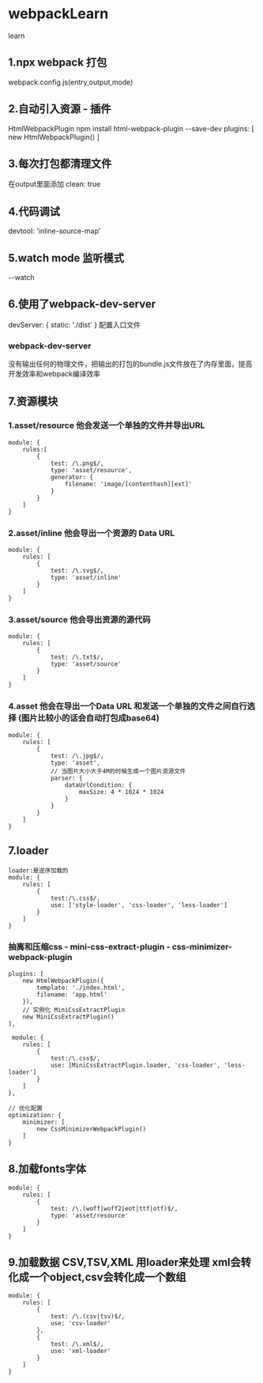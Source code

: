 # webpackLearn
learn
## 1.npx webpack 打包
webpack.config.js(entry,output,mode)
## 2.自动引入资源 - 插件
HtmlWebpackPlugin
npm install html-webpack-plugin --save-dev
plugins: [
    new HtmlWebpackPlugin()
]
## 3.每次打包都清理文件
在output里面添加
clean: true
## 4.代码调试
devtool: 'inline-source-map'
## 5.watch mode 监听模式
--watch
## 6.使用了webpack-dev-server
devServer: {
    static: './dist'
}
配置入口文件<br>
### webpack-dev-server 
没有输出任何的物理文件，把输出的打包的bundle.js文件放在了内存里面，提高开发效率和webpack编译效率
## 7.资源模块
### 1.asset/resource 他会发送一个单独的文件并导出URL
    module: {
        rules:[
            {
                test: /\.png$/,
                type: 'asset/resource',
                generator: {
                    filename: 'image/[contenthash][ext]'
                }
            }
        ]
    }
### 2.asset/inline 他会导出一个资源的 Data URL
    module: {
        rules: [
            {
                test: /\.svg$/,
                type: 'asset/inline'
            }
        ]
    }
### 3.asset/source 他会导出资源的源代码
    module: {
        rules: [
            {
                test: /\.txt$/,
                type: 'asset/source'
            }
        ]
    }
### 4.asset 他会在导出一个Data URL 和发送一个单独的文件之间自行选择 (图片比较小的话会自动打包成base64)
    module: {
        rules: [
            {
                test: /\.jpg$/,
                type: 'asset',
                // 当图片大小大于4M的时候生成一个图片资源文件
                parser: {
                    dataUrlCondition: {
                        maxSize: 4 * 1024 * 1024
                    }
                }
            }
        ]
    }
## 7.loader
    loader:是逆序加载的
    module: {
        rules: [
            {
                test:/\.css$/,
                use: ['style-loader', 'css-loader', 'less-loader']
            }
        ]
    }
### 抽离和压缩css - mini-css-extract-plugin - css-minimizer-webpack-plugin
    plugins: [
        new HtmlWebpackPlugin({
            template: './index.html',
            filename: 'app.html'
        }),
        // 实例化 MiniCssExtractPlugin
        new MiniCssExtractPlugin()
    ],  

     module: {
        rules: [
            {
                test:/\.css$/,
                use: [MiniCssExtractPlugin.loader, 'css-loader', 'less-loader']
            }
        ]
    },

    // 优化配置
    optimization: {
        minimizer: [
            new CssMinimizerWebpackPlugin()
        ]
    }
## 8.加载fonts字体
    module: {
        rules: [
            {
                test: /\.(woff|woff2|eot|ttf|otf)$/,
                type: 'asset/resource'
            }
        ]
    }
## 9.加载数据 CSV,TSV,XML 用loader来处理 xml会转化成一个object,csv会转化成一个数组

    module: {
        rules: [
            {
                test: /\.(csv|tsv)$/,
                use: 'csv-loader'
            },
            {
                test: /\.xml$/,
                use: 'xml-loader'
            }
        ]
    }
